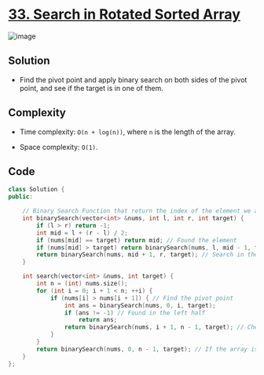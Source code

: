 # [33. Search in Rotated Sorted Array](https://leetcode.com/problems/search-in-rotated-sorted-array/submissions/)
![image](https://assets.leetcode.com/users/images/413dd346-89f2-4de5-b373-97967df2af3d_1677860068.3306696.png)
## Solution
- Find the pivot point and apply binary search on both sides of the pivot point, and see if the target is in one of them.
## Complexity
- Time complexity: `O(n + log(n))`, where `n` is the length of the array.
    

- Space complexity: `O(1)`.


## Code
```cpp
class Solution {
public:

    // Binary Search Function that return the index of the element we are looking for or -1 if not found
    int binarySearch(vector<int> &nums, int l, int r, int target) {
        if (l > r) return -1;
        int mid = l + (r - l) / 2;
        if (nums[mid] == target) return mid; // Found the element
        if (nums[mid] > target) return binarySearch(nums, l, mid - 1, target); // Search in the left half
        return binarySearch(nums, mid + 1, r, target); // Search in the right half
    }

    int search(vector<int> &nums, int target) {
        int n = (int) nums.size();
        for (int i = 0; i + 1 < n; ++i) {
            if (nums[i] > nums[i + 1]) { // Find the pivot point
                int ans = binarySearch(nums, 0, i, target);
                if (ans != -1) // Found in the left half
                    return ans;
                return binarySearch(nums, i + 1, n - 1, target); // Check if found in the right half
            }
        }
        return binarySearch(nums, 0, n - 1, target); // If the array is not rotated
    }
};
```